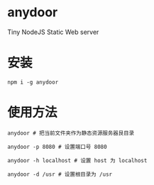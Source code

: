 # anydoor
Tiny NodeJS Static Web server

# 安装

```
npm i -g anydoor
```

# 使用方法

```
anydoor # 把当前文件夹作为静态资源服务器艮目录

anydoor -p 8080 # 设置端口号 8080

anydoor -h localhost # 设置 host 为 localhost

anydoor -d /usr # 设置根目录为 /usr
```
